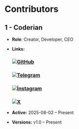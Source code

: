 # Contributors

## 1 - Coderian
- **Role**: Creator, Developer, CEO
- **Links:**
    ### [![GitHub](https://img.shields.io/badge/GitHub-Account-black?logo=github)](https://github.com/coderianx)

    ### [![Telegram](https://img.shields.io/badge/Telegram-Account-blue?logo=telegram)](https://t.me/coderian)

    ### [![İnstagram](https://img.shields.io/badge/Instagram-Account-black?logo=instagram)](https://www.instagram.com/the_coderian/)

    ### [![X](https://img.shields.io/badge/X-Account-black?logo=twitter)](https://x.com/coderian_dev)

- **Active:** 2025-08-02 – Present
- **Versions:** v1.0 – Present